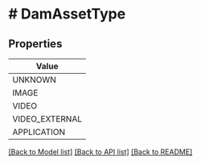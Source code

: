 # # DamAssetType


## Properties 



| Value |
------------ | 
UNKNOWN|&quot;UNKNOWN&quot;
IMAGE|&quot;IMAGE&quot;
VIDEO|&quot;VIDEO&quot;
VIDEO_EXTERNAL|&quot;VIDEO_EXTERNAL&quot;
APPLICATION|&quot;APPLICATION&quot;

[[Back to Model list]](../../README.md#models) [[Back to API list]](../../README.md#endpoints) [[Back to README]](../../README.md)

